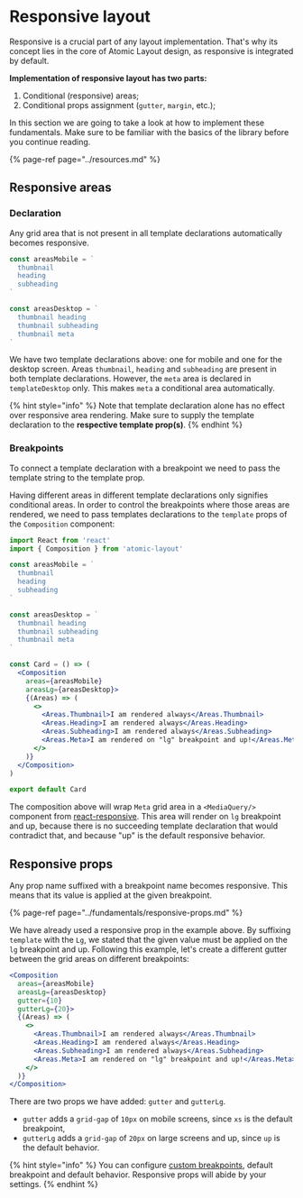 # Responsive layout

Responsive is a crucial part of any layout implementation. That's why its concept lies in the core of Atomic Layout design, as responsive is integrated by default.

**Implementation of responsive layout has two parts:**

1. Conditional \(responsive\) areas;
2. Conditional props assignment \(`gutter`, `margin`, etc.\);

In this section we are going to take a look at how to implement these fundamentals. Make sure to be familiar with the basics of the library before you continue reading.

{% page-ref page="../resources.md" %}

## Responsive areas

### Declaration

Any grid area that is not present in all template declarations automatically becomes responsive.

```jsx
const areasMobile = `
  thumbnail
  heading
  subheading
`

const areasDesktop = `
  thumbnail heading
  thumbnail subheading
  thumbnail meta
`
```

We have two template declarations above: one for mobile and one for the desktop screen. Areas `thumbnail`, `heading` and `subheading` are present in both template declarations. However, the `meta`  area is declared in `templateDesktop` only. This makes `meta` a conditional area automatically.

{% hint style="info" %}
Note that template declaration alone has no effect over responsive area rendering. Make sure to supply the template declaration to the **respective template prop\(s\)**.
{% endhint %}

### Breakpoints

To connect a template declaration with a breakpoint we need to pass the template string to the template prop. 

Having different areas in different template declarations only signifies conditional areas. In order to control the breakpoints where those areas are rendered, we need to pass templates declarations to the `template` props of the `Composition` component:

```jsx
import React from 'react'
import { Composition } from 'atomic-layout'

const areasMobile = `
  thumbnail
  heading
  subheading
`

const areasDesktop = `
  thumbnail heading
  thumbnail subheading
  thumbnail meta
`

const Card = () => (
  <Composition
    areas={areasMobile}
    areasLg={areasDesktop}>
    {(Areas) => (
      <>
        <Areas.Thumbnail>I am rendered always</Areas.Thumbnail>
        <Areas.Heading>I am rendered always</Areas.Heading>
        <Areas.Subheading>I am rendered always</Areas.Subheading>
        <Areas.Meta>I am rendered on "lg" breakpoint and up!</Areas.Meta>
      </>
    )}
  </Composition>
)

export default Card
```

The composition above will wrap `Meta` grid area in a `<MediaQuery/>` component from [react-responsive](https://github.com/contra/react-responsive). This area will render on `lg` breakpoint and up, because there is no succeeding template declaration that would contradict that, and because "up" is the default responsive behavior.

## Responsive props

Any prop name suffixed with a breakpoint name becomes responsive. This means that its value is applied at the given breakpoint.

{% page-ref page="../fundamentals/responsive-props.md" %}

We have already used a responsive prop in the example above. By suffixing `template` with the `Lg`, we stated that the given value must be applied on the `lg` breakpoint and up. Following this example, let's create a different gutter between the grid areas on different breakpoints:

```jsx
<Composition
  areas={areasMobile}
  areasLg={areasDesktop}
  gutter={10}
  gutterLg={20}>
  {(Areas) => (
    <>
      <Areas.Thumbnail>I am rendered always</Areas.Thumbnail>
      <Areas.Heading>I am rendered always</Areas.Heading>
      <Areas.Subheading>I am rendered always</Areas.Subheading>
      <Areas.Meta>I am rendered on "lg" breakpoint and up!</Areas.Meta>
    </>
  )}
</Composition>
```

There are two props we have added: `gutter` and `gutterLg`.

* `gutter` adds a `grid-gap` of `10px` on mobile screens, since `xs` is the default breakpoint,
* `gutterLg` adds a `grid-gap` of `20px` on large screens and up, since `up` is the default behavior.

{% hint style="info" %}
You can configure [custom breakpoints](../fundamentals/breakpoints.md#custom-breakpoints), default breakpoint and default behavior. Responsive props will abide by your settings.
{% endhint %}



